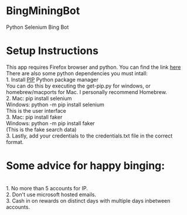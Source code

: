 # BingMiningBot
Python Selenium Bing Bot

# Setup Instructions
This app requires Firefox browser and python. You can find the link <a href="https://www.mozilla.org/en-US/firefox/new/"> here</a>
<br> There are also some python dependencies you must intall: 
<br> 1. Install <a href="https://pip.pypa.io/en/latest/installing.html"> PIP</a> Python package manager 
<br>  You can do this by executing the get-pip.py for windows, or homebrew/macports for Mac. I personally recommend Homebrew. 
<br> 2. Mac: pip install selenium 
<br>  Windows: python -m pip install selenium 
<br>   This is the user interface 
<br> 3. Mac: pip install faker 
<br>  Windows: python -m pip install faker
<br>   (This is the fake search data) 
<br> 3. Lastly, add your credentials to the credentials.txt file in the correct format. 

# Some advice for happy binging:
<br> 1. No more than 5 accounts for IP.
<br> 2. Don't use microsoft hosted emails.
<br> 3. Cash in on rewards on distinct days with multiple days inbetween accounts.
